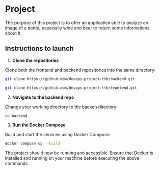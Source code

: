 #   Project

The purpose of this project is to offer an application able to analyze an image of a bottle, especially wine and beer to return some informations about it.

##  Instructions to launch

1.  **Clone the repositories**

 Clone both the frontend and backend repositories into the same directory:

   ```sh
   git clone https://github.com/devops-project-ttb/backend.git
   ```
   ```sh
   git clone https://github.com/devops-project-ttb/frontend.git
   ```

2.  **Navigate to the backend repo**

Change your working directory to the backen directory:
```sh
cd backend
```

3.  **Run the Docker Compose**

Build and start the services using Docker Compose:
```sh
docker compose up --build
```

The project should now be running and accessible. Ensure that Docker is installed and running on your machine before executing the above commands.